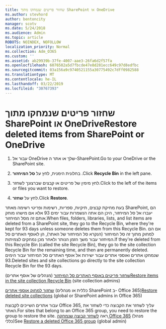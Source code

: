 ```yaml
---
title: שחזור פריטים שנמחקו מתוך SharePoint או OneDrive
ms.author: stevhord
author: bentoncity
manager: scotv
ms.date: 5/24/2018
ms.audience: Admin
ms.topic: article
ROBOTS: NOINDEX, NOFOLLOW
localization_priority: Normal
ms.collection: Adm_O365
ms.custom: ''
ms.assetid: ab29939b-37fe-4007-aae3-26fa6d2f57fa
ms.openlocfilehash: 6076582a5d7fbcde47e8d281ecc649c97d8edfbc
ms.sourcegitcommit: 03a156a9c9740521155a30775492c7dff0982588
ms.translationtype: MT
ms.contentlocale: he-IL
ms.lasthandoff: 03/22/2019
ms.locfileid: "30767393"
---
```

# <a name="restore-deleted-items-from-sharepoint-or-onedrive"></a><span data-ttu-id="54aa7-102">שחזור פריטים שנמחקו מתוך SharePoint או OneDrive</span><span class="sxs-lookup"><span data-stu-id="54aa7-102">Restore deleted items from SharePoint or OneDrive</span></span>

1. <span data-ttu-id="54aa7-103">עבור אל OneDrive שלך או אתר ה-SharePoint.</span><span class="sxs-lookup"><span data-stu-id="54aa7-103">Go to your OneDrive or the SharePoint site.</span></span>
    
2. <span data-ttu-id="54aa7-104">בחלונית הימנית, לחץ על **סל המיחזור** .</span><span class="sxs-lookup"><span data-stu-id="54aa7-104">Click **Recycle Bin** in the left pane.</span></span> 
    
3. <span data-ttu-id="54aa7-105">לחץ מימין של פריטים או קבצים שברצונך לשחזר.</span><span class="sxs-lookup"><span data-stu-id="54aa7-105">Click to the left of the items or files you want to restore.</span></span>
    
4. <span data-ttu-id="54aa7-106">לחץ על **שחזר**.</span><span class="sxs-lookup"><span data-stu-id="54aa7-106">Click **Restore**.</span></span> 
    
<span data-ttu-id="54aa7-107">בעת מחיקת קבצים, תיקיות, ספריות, רשימות ופריטי רשימה מאתר SharePoint, הם יעברו אל סל המיחזור, היכן הם אתה הנשמרות עבור ימים 93 אלא אם מישהו מוחק אותם זה מסל המיחזור.</span><span class="sxs-lookup"><span data-stu-id="54aa7-107">When files, folders, libraries, lists, and list items are deleted from a SharePoint site, they go to the Recycle Bin, where they're kept for 93 days unless someone deletes them from this Recycle Bin.</span></span> <span data-ttu-id="54aa7-108">אם הם למחוק מתוך זה סל המיחזור (הנקרא סל המיחזור של האתר), הן לאוסף האתרים סל המיחזור עבור משך הזמן הנותר ולאחר מכן נמחקים לצמיתות.</span><span class="sxs-lookup"><span data-stu-id="54aa7-108">If they're deleted from this Recycle Bin (called the site Recycle Bin), they go to the site collection Recycle Bin for the remaining time, and then are permanently deleted.</span></span> <span data-ttu-id="54aa7-109">שנמחקו אתרים ואוספי אתרים עבור ישירות אל אוסף האתרים סל המיחזור עבור הימים 93.</span><span class="sxs-lookup"><span data-stu-id="54aa7-109">Deleted sites and site collections go directly to the site collection Recycle Bin for the 93 days.</span></span>
  
<span data-ttu-id="54aa7-110">[שחזור פריטים באוסף האתרים סל המיחזור](https://go.microsoft.com/fwlink/?linkid=867800) (מנהלים של אוסף אתרים)</span><span class="sxs-lookup"><span data-stu-id="54aa7-110">[Restore items in the site collection Recycle Bin](https://go.microsoft.com/fwlink/?linkid=867800) (site collection admins)</span></span> 
  
<span data-ttu-id="54aa7-111">[שחזור למחוק אוספי אתרים](https://go.microsoft.com/fwlink/?linkid=867660) (כללית או מנהלים SharePoint ב- Office 365)</span><span class="sxs-lookup"><span data-stu-id="54aa7-111">[Restore deleted site collections](https://go.microsoft.com/fwlink/?linkid=867660) (global or SharePoint admins in Office 365)</span></span> 
  
<span data-ttu-id="54aa7-112">עבור אתרים השייכים לקבוצת Office 365, עליך לשחזר את הקבוצה כדי לשחזר את האתר.</span><span class="sxs-lookup"><span data-stu-id="54aa7-112">For sites that belong to an Office 365 group, you need to restore the group to restore the site.</span></span> <span data-ttu-id="54aa7-113">ראה [לשחזר קבוצה שנמחקה Office 365](https://go.microsoft.com/fwlink/?linkid=867802) (מנהל כללי)</span><span class="sxs-lookup"><span data-stu-id="54aa7-113">See [Restore a deleted Office 365 group](https://go.microsoft.com/fwlink/?linkid=867802) (global admin)</span></span> 
  

